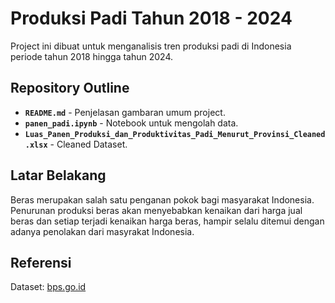 # Produksi Padi Tahun 2018 - 2024

Project ini dibuat untuk menganalisis tren produksi padi di Indonesia periode tahun 2018 hingga tahun 2024.

## Repository Outline

- **`README.md`** - Penjelasan gambaran umum project.
- **`panen_padi.ipynb`** - Notebook untuk mengolah data.
- **`Luas_Panen_Produksi_dan_Produktivitas_Padi_Menurut_Provinsi_Cleaned.xlsx`** - Cleaned Dataset.

## Latar Belakang
Beras merupakan salah satu penganan pokok bagi masyarakat Indonesia. Penurunan produksi beras akan menyebabkan kenaikan dari harga jual beras dan setiap terjadi kenaikan harga beras, hampir selalu ditemui dengan adanya penolakan dari masyrakat Indonesia. 

## Referensi
Dataset: [bps.go.id](https://www.bps.go.id/id/statistics-table/3/ZDNaak0yODBUVTlGYW5sa2REUkVUVVY1YVZkbmR6MDkjMyMwMDAw/produksi-padi-sup-1--sup--dan-beras-menurut-provinsi.html?year=2024)
